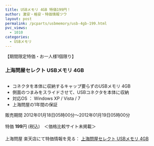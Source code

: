 ```yaml
---
title: USBメモリ 4GB 特価199円！
author: 激安・格安・特価情報ツウ
layout: post
permalink: /pcparts/usbmemory/usb-4gb-199.html
pvc_views:
  - 1010
categories:
  - USBメモリ
---
```

【期間限定特価・お一人様1個限り】  


### 上海問屋セレクト USBメモリ 4GB

<div class="img-bg2 img_L">
  <a href="http://hb.afl.rakuten.co.jp/hgc/032ab3e9.5b793415.039e5bec.4fa1c071/?pc=http%3a%2f%2fitem.rakuten.co.jp%2fdonya%2f64022-ss%2f%3fscid%3daf_ich_link_img&#038;m=http%3a%2f%2fm.rakuten.co.jp%2fdonya%2fi%2f10012438%2f" target="_blank"><img src="http://hbb.afl.rakuten.co.jp/hgb/?pc=http%3a%2f%2fthumbnail.image.rakuten.co.jp%2f%400_mall%2fdonya%2fcabinet%2fflashitem3%2fmt20111112s1-0.jpg%3f_ex%3d128x128&#038;m=http%3a%2f%2fthumbnail.image.rakuten.co.jp%2f%400_mall%2fdonya%2fcabinet%2fflashitem3%2fmt20111112s1-0.jpg" border="0" title="" alt="" /></a>
</div>

<!--more-->

  * コネクタを本体に収納するキャップ要らずのUSBメモリ 4GB
  * 側面のつまみをスライドさせて、USBコネクタを本体に収納
  * 対応OS ： Windows XP / Vista / 7
  * 上海問屋の1年間の保証

販売期間 2012年01月18日05時00分～2012年01月19日05時00分  
<br clear="all" />特価 <span class="tokka-price"><strong>199</strong></span>円 (税込)　＜価格比較サイト未掲載＞  
　　  
上海問屋 楽天店にて特価情報を見る： <a href="http://hb.afl.rakuten.co.jp/hgc/032ab3e9.5b793415.039e5bec.4fa1c071/?pc=http%3a%2f%2fitem.rakuten.co.jp%2fdonya%2f88584-ss%2f%3fscid%3daf_ich_link_img&#038;m=http%3a%2f%2fm.rakuten.co.jp%2fdonya%2fi%2f10657590%2f" target="_blank"><span class="fs150p">上海問屋セレクト USBメモリ 4GB</span></a>